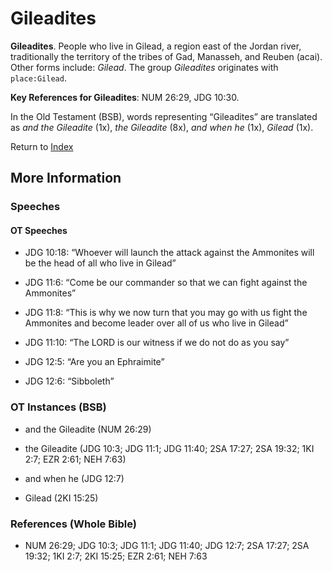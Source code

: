 # Gileadites
**Gileadites**. 
People who live in Gilead, a region east of the Jordan river, traditionally the territory of the tribes of Gad, Manasseh, and Reuben (acai). 
Other forms include: 
*Gilead*. 
The group _Gileadites_ originates with `place:Gilead`. 


**Key References for Gileadites**: 
NUM 26:29, JDG 10:30. 


In the Old Testament (BSB), words representing “Gileadites” are translated as 
*and the Gileadite* (1x), *the Gileadite* (8x), *and when he* (1x), *Gilead* (1x). 




Return to [Index](00-Index.md)

## More Information

### Speeches

#### OT Speeches

* JDG 10:18: “Whoever will launch the attack against the Ammonites will be the head of all who live in Gilead”

* JDG 11:6: “Come be our commander so that we can fight against the Ammonites”

* JDG 11:8: “This is why we now turn that you may go with us fight the Ammonites and become leader over all of us who live in Gilead”

* JDG 11:10: “The LORD is our witness if we do not do as you say”

* JDG 12:5: “Are you an Ephraimite”

* JDG 12:6: “Sibboleth”

### OT Instances (BSB)

* and the Gileadite (NUM 26:29)

* the Gileadite (JDG 10:3; JDG 11:1; JDG 11:40; 2SA 17:27; 2SA 19:32; 1KI 2:7; EZR 2:61; NEH 7:63)

* and when he (JDG 12:7)

* Gilead (2KI 15:25)



### References (Whole Bible)

* NUM 26:29; JDG 10:3; JDG 11:1; JDG 11:40; JDG 12:7; 2SA 17:27; 2SA 19:32; 1KI 2:7; 2KI 15:25; EZR 2:61; NEH 7:63



